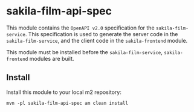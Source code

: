 # sakila-film-api-spec

This module contains the `OpenAPI v2.0` specification for the `sakila-film-service`. 
This specification is used to generate the server code in the `sakila-film-service`,
and the client code in the `sakila-frontend` module.

This module must be installed before the `sakila-film-service`, `sakila-frontend`
modules are built.

## Install

Install this module to your local m2 repository:

`mvn -pl sakila-film-api-spec am clean install`
